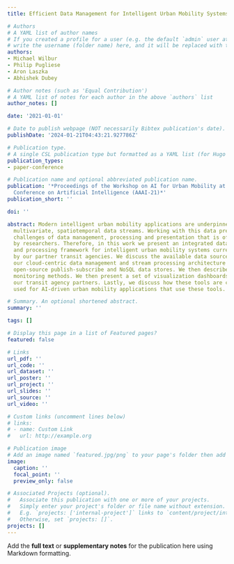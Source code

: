 ```yaml
---
title: Efficient Data Management for Intelligent Urban Mobility Systems

# Authors
# A YAML list of author names
# If you created a profile for a user (e.g. the default `admin` user at `content/authors/admin/`), 
# write the username (folder name) here, and it will be replaced with their full name and linked to their profile.
authors:
- Michael Wilbur
- Philip Pugliese
- Aron Laszka
- Abhishek Dubey

# Author notes (such as 'Equal Contribution')
# A YAML list of notes for each author in the above `authors` list
author_notes: []

date: '2021-01-01'

# Date to publish webpage (NOT necessarily Bibtex publication's date).
publishDate: '2024-01-21T04:43:21.927786Z'

# Publication type.
# A single CSL publication type but formatted as a YAML list (for Hugo requirements).
publication_types:
- paper-conference

# Publication name and optional abbreviated publication name.
publication: '*Proceedings of the Workshop on AI for Urban Mobility at the 35th AAAI
  Conference on Artificial Intelligence (AAAI-21)*'
publication_short: ''

doi: ''

abstract: Modern intelligent urban mobility applications are underpinned by large-scale,
  multivariate, spatiotemporal data streams. Working with this data presents unique
  challenges of data management, processing and presentation that is often overlooked
  by researchers. Therefore, in this work we present an integrated data management
  and processing framework for intelligent urban mobility systems currently in use
  by our partner transit agencies. We discuss the available data sources and outline
  our cloud-centric data management and stream processing architecture built upon
  open-source publish-subscribe and NoSQL data stores. We then describe our data-integrity
  monitoring methods. We then present a set of visualization dashboards designed for
  our transit agency partners. Lastly, we discuss how these tools are currently being
  used for AI-driven urban mobility applications that use these tools.

# Summary. An optional shortened abstract.
summary: ''

tags: []

# Display this page in a list of Featured pages?
featured: false

# Links
url_pdf: ''
url_code: ''
url_dataset: ''
url_poster: ''
url_project: ''
url_slides: ''
url_source: ''
url_video: ''

# Custom links (uncomment lines below)
# links:
# - name: Custom Link
#   url: http://example.org

# Publication image
# Add an image named `featured.jpg/png` to your page's folder then add a caption below.
image:
  caption: ''
  focal_point: ''
  preview_only: false

# Associated Projects (optional).
#   Associate this publication with one or more of your projects.
#   Simply enter your project's folder or file name without extension.
#   E.g. `projects: ['internal-project']` links to `content/project/internal-project/index.md`.
#   Otherwise, set `projects: []`.
projects: []
---
```


Add the **full text** or **supplementary notes** for the publication here using Markdown formatting.
